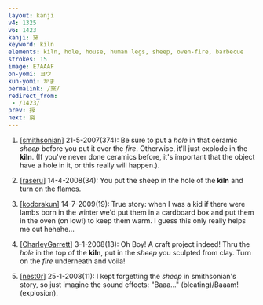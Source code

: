 ```yaml
---
layout: kanji
v4: 1325
v6: 1423
kanji: 窯
keyword: kiln
elements: kiln, hole, house, human legs, sheep, oven-fire, barbecue
strokes: 15
image: E7AAAF
on-yomi: ヨウ
kun-yomi: かま
permalink: /窯/
redirect_from:
 - /1423/
prev: 搾
next: 窮
---
```


1) [<a href="http://kanji.koohii.com/profile/smithsonian">smithsonian</a>] 21-5-2007(374): Be sure to put a <em>hole</em> in that ceramic <em>sheep</em> before you put it over the <em>fire</em>. Otherwise, it&#039;ll just explode in the<strong> kiln</strong>. (If you&#039;ve never done ceramics before, it&#039;s important that the object have a hole in it, or this really will happen.).

2) [<a href="http://kanji.koohii.com/profile/raseru">raseru</a>] 14-4-2008(34): You put the sheep in the hole of the<strong> kiln</strong> and turn on the flames.

3) [<a href="http://kanji.koohii.com/profile/kodorakun">kodorakun</a>] 14-7-2009(19): True story: when I was a kid if there were lambs born in the winter we&#039;d put them in a cardboard box and put them in the oven (on low!) to keep them warm. I guess this only really helps me out hehehe...

4) [<a href="http://kanji.koohii.com/profile/CharleyGarrett">CharleyGarrett</a>] 3-1-2008(13): Oh Boy! A craft project indeed! Thru the <em>hole</em> in the top of the <strong>kiln</strong>, put in the <em>sheep</em> you sculpted from clay. Turn on the <em>fire</em> underneath and voila!

5) [<a href="http://kanji.koohii.com/profile/nest0r">nest0r</a>] 25-1-2008(11): I kept forgetting the <em>sheep</em> in smithsonian&#039;s story, so just imagine the sound effects: &quot;Baaa...&quot; (bleating)/Baaam! (explosion).

